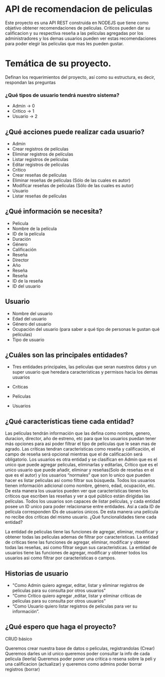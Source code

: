 # API de recomendacion de peliculas
Este proyecto es una API REST construida en NODEJS que tiene como objetivo obtener recomendaciones de peliculas.
Criticos pueden dar su calificacion y su respectiva reseña a las peliculas agregadas por los administradores y los 
demas usuarios pueden ver estas recomendaciones para poder elegir las peliculas que mas les pueden gustar.


# Temática de su proyecto.
Definan los requerimientos del proyecto, así como su estructura, es decir, respondan las preguntas
### ¿Qué tipos de usuario tendrá nuestro sistema?
* Admin -> 0
* Critico -> 1
* Usuario -> 2
## ¿Qué acciones puede realizar cada usuario?
* Admin
* Crear registros de películas
* Eliminar registros de películas
* Listar registros de películas
* Editar registros de películas
* Crítico
* Crear reseñas de películas
* Eliminar reseñas de películas (Sólo de las cuales es autor)
* Modificar reseñas de películas (Sólo de las cuales es autor)
* Usuario
* Listar reseñas de películas
## ¿Qué información se necesita?
* Pelicula
* Nombre de la película
 * ID de la película
* Duración
* Género
* Calificación
* Reseña
* Director
* Año
* Reseña
* Reseña
* ID de la reseña
* ID del usuario

## Usuario
* Nombre del usuario
* Edad del usuario
* Género del usuario
* Ocupación del usuario (para saber a qué tipo de personas le gustan qué películas)
* Tipo de usuario



## ¿Cuáles son las principales entidades?

* Tres entidades principales, las peliculas que seran nuestros datos y un super usuario que heredara caracteristicas y permisos hacia los demas usuarios

* Críticas
* Películas
* Usuarios

## ¿Qué características tiene cada entidad?

Las películas tendrán información que las defina como nombre, genero, duracion, director, año de estreno, etc para que los usuarios puedan tener más opciones para asi poder filtrar el tipo de peliculas que le sean mas de agrado. 
Las críticas tendran caracteristicas como reseña y calificación, el campo de reseña será opcional mientras que el de calificación será obligatorio. 
Los usuarios es otra entidad y se clasifican en Admin que es el unico que puede agregar peliculas, eliminarlas y editarlas, Crítico que es el unico usuario que puede añadir, eliminar y reseñas(Solo de reseñas en el que es el autor) y los usuarios “normales” que son lo unico que pueden hacer es listar peliculas asi como filtrar sus búsqueda. Todos los usuarios tienen información adicional como nombre, género, edad, ocupación, etc. De esta manera los usuarios pueden ver que características tienen los críticos que escriben las reseñas y ver a qué público están dirigidas las películas.
Todos los usuarios son capaces de listar películas, y cada entidad posee un ID unico para poder relacionarse entre entidades. Así a cada ID de película corresponden IDs de usuarios únicos. De esta manera una película no recibe dos críticas del mismo usuario.
¿Qué funcionalidades tiene cada entidad?

La entidad de peliculas tiene las funciones de agregar, eliminar, modificar y obtener todas las peliculas ademas de filtrar por caracteristicas.
La entidad de críticas tiene las funciones de agregar, eliminar, modificar y obtener todas las reseñas, asi como filtrar segun sus caracteristicas.
La entidad de usuarios tiene las funciones de agregar, modificar y obtener todos los usuarios asi como filtrar por características o campos.

## Historias de usuario
* "Como Admin quiero agregar, editar, listar y eliminar registros de peliculas para su consulta por otros usuarios"
* “Como Crítico quiero agregar ,editar, listar y eliminar críticas de peliculas para su consulta por otros usuarios”
* “Como Usuario quiero listar registros de peliculas para ver su información”.

## ¿Qué espero que haga el proyecto?
 
CRUD básico

Queremos crear nuestra base de datos o peliculas, registrandolas (Crear)
Queremos darles un id unico
queremos poder consultar la info de cada pelicula (leerla)
Queremos poder poner una critica o resena sobre la peli y una calificacion (actualizar)
y queremos como admins poder borrar registros (borrar)



